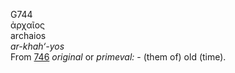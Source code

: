 <body>
  <p>G744<br>  ἀρχαῖος  <br> archaios  <br><i>ar-khah‘-yos </i><br>From <a href="g0746.htm">746</a>  <i>original</i> or <i>primeval:</i> - (them of) old (time).<br></p>
 </body>